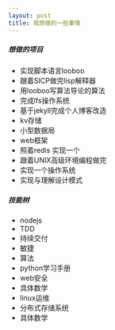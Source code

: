 ```yaml
---
layout: post
title: 我想做的一些事情
---
```


##### 想做的项目
- 实现脚本语言looboo
- 跟着SICP做完lisp解释器
- 用looboo写算法导论的算法
- 完成lfs操作系统
- 基于jekyll完成个人博客改造
- kv存储
- 小型数据局
- web框架
- 照着redis 实现一个
- 跟着UNIX高级环境编程做完
- 实现一个操作系统
- 实现与理解设计模式

##### 技能树
- nodejs
- TDD
- 持续交付
- 敏捷
- 算法
- python学习手册
- web安全
- 具体数学
- linux运维
- 分布式存储系统
- 具体数学
